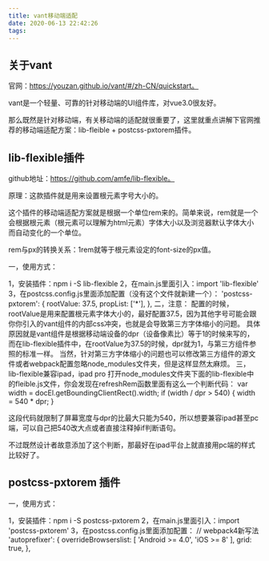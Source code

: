 ```yaml
---
title: vant移动端适配
date: 2020-06-13 22:42:26
tags:
---
```


## 关于vant

官网：https://youzan.github.io/vant/#/zh-CN/quickstart。

vant是一个轻量、可靠的针对移动端的UI组件库，对vue3.0很友好。

那么既然是针对移动端，有关移动端的适配就很重要了，这里就重点讲解下官网推荐的移动端适配方案：lib-fleible + postcss-pxtorem插件。

## lib-flexible插件

github地址：https://github.com/amfe/lib-flexible。

原理：这款插件就是用来设置根元素字号大小的。

这个插件的移动端适配方案就是根据一个单位rem来的。简单来说，rem就是一个会根据根元素（根元素可以理解为html元素）字体大小以及浏览器默认字体大小而自动变化的一个单位。

rem与px的转换关系：1rem就等于根元素设定的font-size的px值。

一，使用方式：

1，安装插件：npm i -S lib-flexible
2，在main.js里面引入：import 'lib-flexible'
3，在postcss.config.js里面添加配置（没有这个文件就新建一个）：
'postcss-pxtorem': {
  rootValue: 37.5,
  propList: ['*'],
},
二，注意：
配置的时候，rootValue是用来配置根元素字体大小的，最好配置37.5，因为其他字号可能会跟你你引入的vant组件的内部css冲突，也就是会导致第三方字体缩小的问题。
具体原因就是vant组件是根据移动端设备的dpr（设备像素比）等于1的时候来写的，而在lib-flexible插件中，在rootValue为37.5的时候，dpr就为1，与第三方组件参照的标准一样。
当然，针对第三方字体缩小的问题也可以修改第三方组件的源文件或者webpack配置忽略node_modules文件夹，但是这样显然太麻烦。
三，lib-flexible兼容ipad，ipad pro
打开node_modules文件夹下面的lib-flexible中的fleible.js文件，你会发现在refreshRem函数里面有这么一个判断代码：
var width = docEl.getBoundingClientRect().width;
if (width / dpr > 540) {
    width = 540 * dpr;
}

这段代码就限制了屏幕宽度与dpr的比最大只能为540，所以想要兼容ipad甚至pc端，可以自己把540改大点或者直接注释掉if判断语句。

不过既然设计者故意添加了这个判断，那最好在ipad平台上就直接用pc端的样式比较好了。

## postcss-pxtorem 插件

一，使用方式：

1，安装插件：npm i -S postcss-pxtorem
2，在main.js里面引入：import 'postcss-pxtorem'
3，在postcss.config.js里面添加配置：
// webpack4新写法
'autoprefixer': {
  overrideBrowserslist: [
    'Android >= 4.0', 'iOS >= 8'
  ],
  grid: true,
},
  